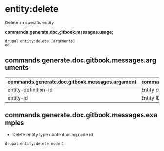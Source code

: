 # entity:delete
Delete an specific entity

**commands.generate.doc.gitbook.messages.usage:**
```
drupal entity:delete [arguments]
ed
```

## commands.generate.doc.gitbook.messages.arguments
commands.generate.doc.gitbook.messages.argument | commands.generate.doc.gitbook.messages.details
---------|-------------
entity-definition-id | Entity definition id
entity-id | Entity ID to be deleted

## commands.generate.doc.gitbook.messages.examples
* Delete entity type content using node id
```
drupal entity:delete node 1
```
